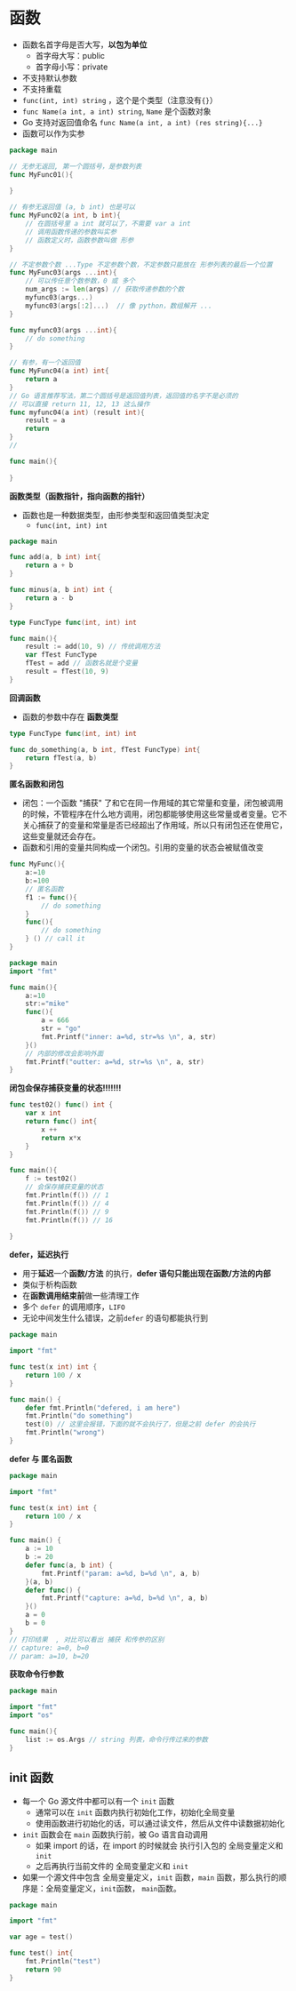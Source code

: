 # 函数

* 函数名首字母是否大写，**以包为单位**
  * 首字母大写：public
  * 首字母小写：private
* 不支持默认参数
* 不支持重载
*  `func(int, int) string` ，这个是个类型（注意没有`{}`）
* `func Name(a int, a int) string`, `Name` 是个函数对象
* Go 支持对返回值命名 `func Name(a int, a int) (res string){...}`
* 函数可以作为实参

```go
package main

// 无参无返回, 第一个圆括号，是参数列表
func MyFunc01(){
    
}

// 有参无返回值 (a, b int) 也是可以
func MyFunc02(a int, b int){
    // 在圆括号里 a int 就可以了，不需要 var a int
    // 调用函数传递的参数叫实参
    // 函数定义时，函数参数叫做 形参
}

// 不定参数个数 ...Type 不定参数个数，不定参数只能放在 形参列表的最后一个位置
func MyFunc03(args ...int){
    // 可以传任意个数参数，0 或 多个
    num_args := len(args) // 获取传递参数的个数
    myfunc03(args...)
    myfunc03(args[:2]...)  // 像 python，数组解开 ...
}

func myfunc03(args ...int){
    // do something
}

// 有参，有一个返回值
func MyFunc04(a int) int{
    return a
}
// Go 语言推荐写法，第二个圆括号是返回值列表，返回值的名字不是必须的
// 可以直接 return 11, 12, 13 这么操作
func myfunc04(a int) (result int){
    result = a
    return
}
// 

func main(){
    
}
```



**函数类型（函数指针，指向函数的指针）**

* 函数也是一种数据类型，由形参类型和返回值类型决定
  * `func(int, int) int`

```go
package main

func add(a, b int) int{
    return a + b
}

func minus(a, b int) int {
    return a - b
}

type FuncType func(int, int) int

func main(){
    result := add(10, 9) // 传统调用方法
    var fTest FuncType
    fTest = add // 函数名就是个变量
    result = fTest(10, 9) 
}
```



**回调函数**

* 函数的参数中存在 **函数类型**

```go
type FuncType func(int, int) int

func do_something(a, b int, fTest FuncType) int{
    return fTest(a, b)
}
```



**匿名函数和闭包**

* 闭包：一个函数 "捕获" 了和它在同一作用域的其它常量和变量，闭包被调用的时候，不管程序在什么地方调用，闭包都能够使用这些常量或者变量。它不关心捕获了的变量和常量是否已经超出了作用域，所以只有闭包还在使用它，这些变量就还会存在。
* 函数和引用的变量共同构成一个闭包。引用的变量的状态会被赋值改变

```go
func MyFunc(){
    a:=10
    b:=100
    // 匿名函数
    f1 := func(){
        // do something
    }
    func(){
        // do something
    } () // call it
}
```



```go
package main
import "fmt"

func main(){
    a:=10
    str:="mike"
    func(){
        a = 666
        str = "go"
        fmt.Printf("inner: a=%d, str=%s \n", a, str)
    }()
   	// 内部的修改会影响外面
    fmt.Printf("outter: a=%d, str=%s \n", a, str)
}
```



**闭包会保存捕获变量的状态!!!!!!!**

```go
func test02() func() int {
    var x int
    return func() int{
        x ++ 
        return x*x
    }
}

func main(){
    f := test02()
    // 会保存捕获变量的状态
    fmt.Println(f()) // 1
    fmt.Println(f()) // 4
    fmt.Println(f()) // 9
    fmt.Println(f()) // 16
    
}
```



**defer，延迟执行**

* 用于**延迟**一个**函数/方法** 的执行，**defer 语句只能出现在函数/方法的内部**
* 类似于析构函数
* 在**函数调用结束前**做一些清理工作
* 多个 `defer` 的调用顺序，`LIFO`
* 无论中间发生什么错误，之前`defer` 的语句都能执行到



```go
package main

import "fmt"

func test(x int) int {
	return 100 / x
}

func main() {
	defer fmt.Println("defered, i am here")
	fmt.Println("do something")
	test(0) // 这里会报错，下面的就不会执行了，但是之前 defer 的会执行
	fmt.Println("wrong")
}
```



**defer 与 匿名函数**

```go
package main

import "fmt"

func test(x int) int {
	return 100 / x
}

func main() {
	a := 10
	b := 20
	defer func(a, b int) {
		fmt.Printf("param: a=%d, b=%d \n", a, b)
	}(a, b)
	defer func() {
		fmt.Printf("capture: a=%d, b=%d \n", a, b)
	}()
	a = 0
	b = 0
}
// 打印结果  , 对比可以看出 捕获 和传参的区别
// capture: a=0, b=0
// param: a=10, b=20
```



**获取命令行参数**

```go
package main

import "fmt"
import "os"

func main(){
    list := os.Args // string 列表，命令行传过来的参数
}
```



## init 函数

* 每一个 Go 源文件中都可以有一个 `init` 函数
  * 通常可以在 `init` 函数内执行初始化工作，初始化全局变量
  * 使用函数进行初始化的话，可以通过读文件，然后从文件中读数据初始化
* `init` 函数会在 `main` 函数执行前，被 Go 语言自动调用
  * 如果 import 的话，在  import 的时候就会 执行引入包的 全局变量定义和 `init`
  * 之后再执行当前文件的 全局变量定义和 `init`
* 如果一个源文件中包含 全局变量定义，`init` 函数，`main` 函数，那么执行的顺序是：全局变量定义，`init`函数， `main`函数。

```go
package main

import "fmt"

var age = test()

func test() int{
    fmt.Println("test")
    return 90
}
```

